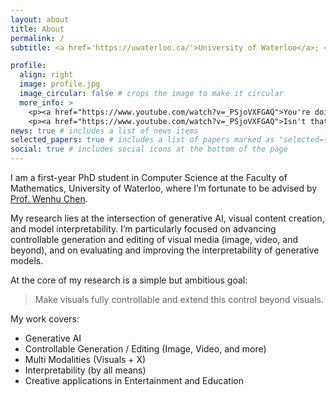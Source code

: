 ```yaml
---
layout: about
title: About
permalink: /
subtitle: <a href='https://uwaterloo.ca/'>University of Waterloo</a>; <a href='https://vectorinstitute.ai/'>Vector Institute</a>;

profile:
  align: right
  image: profile.jpg
  image_circular: false # crops the image to make it circular
  more_info: >
    <p><a href="https://www.youtube.com/watch?v=_PSjoVXFGAQ">You're doing what you love.</a></p>
    <p><a href="https://www.youtube.com/watch?v=_PSjoVXFGAQ">Isn't that enough?</a></p>
news: true # includes a list of news items
selected_papers: true # includes a list of papers marked as "selected={true}"
social: true # includes social icons at the bottom of the page
---
```


I am a first-year PhD student in Computer Science at the Faculty of Mathematics, University of Waterloo, where I’m fortunate to be advised by [Prof. Wenhu Chen](https://wenhuchen.github.io/).

My research lies at the intersection of generative AI, visual content creation, and model interpretability. I’m particularly focused on advancing controllable generation and editing of visual media (image, video, and beyond), and on evaluating and improving the interpretability of generative models.

At the core of my research is a simple but ambitious goal:

> Make visuals fully controllable and extend this control beyond visuals.

My work covers:

- Generative AI
- Controllable Generation / Editing (Image, Video, and more)
- Multi Modalities (Visuals + X)
- Interpretability (by all means)
- Creative applications in Entertainment and Education
